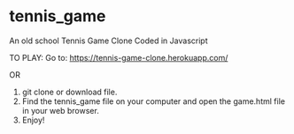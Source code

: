 # tennis_game
An old school Tennis Game Clone Coded in Javascript

TO PLAY:
Go to: 
https://tennis-game-clone.herokuapp.com/

OR 

1. git clone or download file.
2. Find the tennis_game file on your computer and open the game.html file in your web browser.
3. Enjoy!

